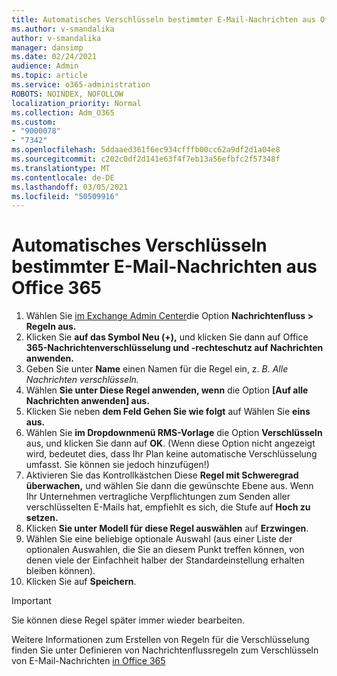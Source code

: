 ```yaml
---
title: Automatisches Verschlüsseln bestimmter E-Mail-Nachrichten aus Office 365
ms.author: v-smandalika
author: v-smandalika
manager: dansimp
ms.date: 02/24/2021
audience: Admin
ms.topic: article
ms.service: o365-administration
ROBOTS: NOINDEX, NOFOLLOW
localization_priority: Normal
ms.collection: Adm_O365
ms.custom:
- "9000078"
- "7342"
ms.openlocfilehash: 5ddaaed361f6ec934cfffb00cc62a9df2d1a04e8
ms.sourcegitcommit: c202c0df2d141e63f4f7eb13a56efbfc2f57348f
ms.translationtype: MT
ms.contentlocale: de-DE
ms.lasthandoff: 03/05/2021
ms.locfileid: "50509916"
---
```

# <a name="automatically-encrypt-certain-email-messages-from-office-365"></a>Automatisches Verschlüsseln bestimmter E-Mail-Nachrichten aus Office 365

1. Wählen Sie [im Exchange Admin Center](https://outlook.office365.com/ecp/)die Option **Nachrichtenfluss > Regeln aus.** 
2. Klicken Sie **auf das Symbol Neu (+),** und klicken Sie dann auf Office **365-Nachrichtenverschlüsselung und -rechteschutz auf Nachrichten anwenden.**
3. Geben Sie unter **Name** einen Namen für die Regel ein, z. *B. Alle Nachrichten verschlüsseln.*
4. Wählen **Sie unter Diese Regel anwenden, wenn** die Option **[Auf alle Nachrichten anwenden] aus.** 
5. Klicken Sie neben **dem Feld Gehen Sie wie folgt** auf Wählen Sie **eins aus.** 
6. Wählen Sie **im Dropdownmenü RMS-Vorlage** die Option **Verschlüsseln** aus, und klicken Sie dann auf **OK**. (Wenn diese Option nicht angezeigt wird, bedeutet dies, dass Ihr Plan keine automatische Verschlüsselung umfasst. Sie können sie jedoch hinzufügen!)
7. Aktivieren Sie das Kontrollkästchen Diese **Regel mit Schweregrad überwachen,** und wählen Sie dann die gewünschte Ebene aus. Wenn Ihr Unternehmen vertragliche Verpflichtungen zum Senden aller verschlüsselten E-Mails hat, empfiehlt es sich, die Stufe auf **Hoch zu setzen.**
8. Klicken **Sie unter Modell für diese Regel auswählen** auf **Erzwingen**. 
9. Wählen Sie eine beliebige optionale Auswahl (aus einer Liste der optionalen Auswahlen, die Sie an diesem Punkt treffen können, von denen viele der Einfachheit halber der Standardeinstellung erhalten bleiben können).
10. Klicken Sie auf **Speichern**.

> [!IMPORTANT]
> Sie können diese Regel später immer wieder bearbeiten.

Weitere Informationen zum Erstellen von Regeln für die Verschlüsselung finden Sie unter Definieren von Nachrichtenflussregeln zum Verschlüsseln von E-Mail-Nachrichten [in Office 365](https://docs.microsoft.com/microsoft-365/compliance/define-mail-flow-rules-to-encrypt-email)

